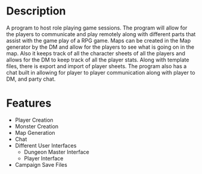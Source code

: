 # Description #
A program to host role playing game sessions.  The program will allow for the players to communicate and play remotely along with different parts that assist with the game play of a RPG game. Maps can be created in the Map generator by the DM and allow for the players to see what is going on in the map.  Also it keeps track of all the character sheets of all the players and allows for the DM to keep track of all the player stats. Along with template files, there is export and import of player sheets.  The program also has a chat built in allowing for player to player communication along with player to DM, and party chat.
# Features #
  * Player Creation
  * Monster Creation
  * Map Generation
  * Chat
  * Different User Interfaces
    * Dungeon Master Interface
    * Player Interface
  * Campaign Save Files